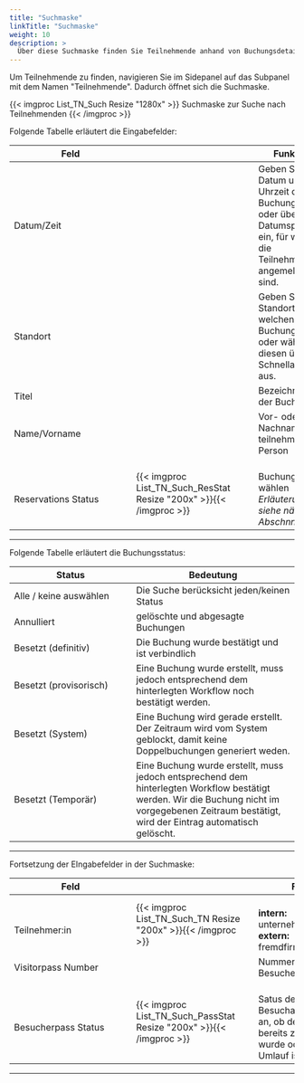 ```yaml
---
title: "Suchmaske"
linkTitle: "Suchmaske"
weight: 10
description: >
  Über diese Suchmaske finden Sie Teilnehmende anhand von Buchungsdetails oder Details zu den Teilnehmenden. 
---
```

Um Teilnehmende zu finden, navigieren Sie im Sidepanel auf das Subpanel mit dem Namen "Teilnehmende". Dadurch öffnet sich die Suchmaske. 

 {{< imgproc List_TN_Such Resize "1280x" >}}
Suchmaske zur Suche nach Teilnehmenden 
{{< /imgproc >}}

Folgende Tabelle erläutert die Eingabefelder:

 |<div style="width:200px">Feld</div>|<div style="width:200px"></div>|Funktion|
 |---|---|---|
 |Datum/Zeit||Geben Sie das Datum und die Uhrzeit der Buchung mauell oder über den Datumspicker ein, für welche die Teilnehmenden angemeldet sind.|
 |Standort||Geben Sie den Standort für welchen die Buchung gilt ein oder wählen Sie diesen über die Schnellauswahl aus.|
 |Titel||Bezeichnung der Buchung|
 |Name/Vorname||Vor- oder Nachname der teilnehmenden Person|
 |</br>Reservations Status|{{< imgproc List_TN_Such_ResStat Resize "200x" >}}{{< /imgproc >}}|</br>Buchungsstatus wählen </br> *Erläuterungen siehe nächsten Abschnnitt*|
 ---

Folgende Tabelle erläutert die Buchungsstatus:

 |<div style="width:200px">Status</div>|Bedeutung|
 |---|---|
 |Alle / keine auswählen|Die Suche berücksicht jeden/keinen Status|
 |Annulliert|gelöschte und abgesagte Buchungen|
 |Besetzt (definitiv)|Die Buchung wurde bestätigt und ist verbindlich|
 |Besetzt (provisorisch)|Eine Buchung wurde erstellt, muss jedoch entsprechend dem hinterlegten Workflow noch bestätigt werden.|
 |Besetzt (System)|Eine Buchung wird gerade erstellt. Der Zeitraum wird vom System geblockt, damit keine Doppelbuchungen generiert weden.|
 |Besetzt (Temporär)|Eine Buchung wurde erstellt, muss jedoch entsprechend dem hinterlegten Workflow bestätigt werden. Wir die Buchung nicht im vorgegebenen Zeitraum bestätigt, wird der Eintrag automatisch gelöscht.||
 ---

 Fortsetzung der EIngabefelder in der Suchmaske:

 |<div style="width:200px">Feld</div>|<div style="width:200px"></div>|Funktion|
 |---|---|---|
 |</br>Teilnehmer:in|{{< imgproc List_TN_Such_TN Resize "200x" >}}{{< /imgproc >}}|</br>__intern:__ unternehmenszugehörig </br> __extern:__ fremdfirmenzugehörig|
 |Visitorpass Number||Nummer des Besucherausweises|
 |</br> Besucherpass Status|{{< imgproc List_TN_Such_PassStat Resize "200x" >}}{{< /imgproc >}}|</br> Satus des Besuchausweises gibt an, ob der Ausweis bereits zurückgegeben wurde oder noch im Umlauf ist|
 ---
